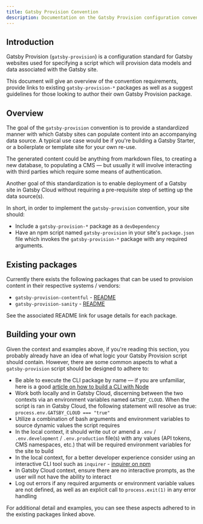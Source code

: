 ```yaml
---
title: Gatsby Provision Convention
description: Documentation on the Gatsby Provision configuration convention
---
```


## Introduction

Gatsby Provision (`gatsby-provision`) is a configuration standard for Gatsby websites used for specifying a script which will provision data models and data associated with the Gatsby site.

This document will give an overview of the convention requirements, provide links to existing `gatsby-provision-*` packages as well as a suggest guidelines for those looking to author their own Gatsby Provision package.

## Overview

The goal of the `gatsby-provision` convention is to provide a standardized manner with which Gatsby sites can populate content into an accompanying data source. A typical use case would be if you're building a Gatsby Starter, or a boilerplate or template site for your own re-use.

The generated content could be anything from markdown files, to creating a new database, to populating a CMS — but usually it will involve interacting with third parties which require some means of authentication.

Another goal of this standardization is to enable deployment of a Gatsby site in Gatsby Cloud without requiring a pre-requisite step of setting up the data source(s).

In short, in order to implement the `gatsby-provision` convention, your site should:

- Include a `gatsby-provision-*` package as a `devDependency`
- Have an npm script named `gatsby-provision` in your site's `package.json` file which invokes the `gatsby-provision-*` package with any required arguments.

## Existing packages

Currently there exists the following packages that can be used to provision content in their respective systems / vendors:

- `gatsby-provision-contentful` - [README](https://github.com/gatsbyjs/gatsby-provision-contentful)
- `gatsby-provision-sanity` - [README](https://github.com/gatsbyjs/gatsby-provision-sanity)

See the associated README link for usage details for each package.

## Building your own

Given the context and examples above, if you're reading this section, you probably already have an idea of what logic your Gatsby Provision script should contain. However, there are some common aspects to what a `gatsby-provision` script should be designed to adhere to:

- Be able to execute the CLI package by name — if you are unfamiliar, here is a good [article on how to build a CLI with Node](https://dev.to/rushankhan1/build-a-cli-with-node-js-4jbi)
- Work both locally and in Gatsby Cloud, discerning between the two contexts via an environment variables named `GATSBY_CLOUD`. When the script is ran in Gatsby Cloud, the following statement will resolve as true: `process.env.GATSBY_CLOUD === "true"`
- Utilize a combination of bash arguments and environment variables to source dynamic values the script requires
- In the local context, it should write out or amend a `.env` / `.env.development` / `.env.production` file(s) with any values (API tokens, CMS namespaces, etc.) that will be required environment variables for the site to build
- In the local context, for a better developer experience consider using an interactive CLI tool such as `inquirer` - [inquirer on npm](https://www.npmjs.com/package/inquirer)
- In Gatsby Cloud context, ensure there are no interactive prompts, as the user will not have the ability to interact
- Log out errors if any required arguments or environment variable values are not defined, as well as an explicit call to `process.exit(1)` in any error handling

For additional detail and examples, you can see these aspects adhered to in the existing packages linked above.
